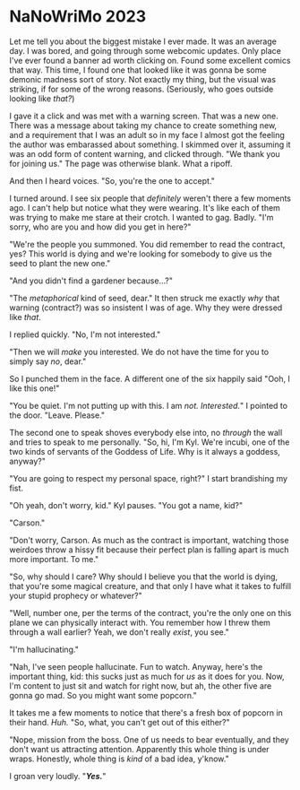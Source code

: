 # NaNoWriMo 2023

Let me tell you about the biggest mistake I ever made. It was an average day. I
was bored, and going through some webcomic updates. Only place I've ever found
a banner ad worth clicking on. Found some excellent comics that way. This time,
I found one that looked like it was gonna be some demonic madness sort of
story. Not exactly my thing, but the visual was striking, if for some of the
wrong reasons. (Seriously, who goes outside looking like _that?_)

I gave it a click and was met with a warning screen. That was a new one. There
was a message about taking my chance to create something new, and a requirement
that I was an adult so in my face I almost got the feeling the author was
embarassed about something. I skimmed over it, assuming it was an odd form of
content warning, and clicked through. "We thank you for joining us." The page
was otherwise blank. What a ripoff.

And then I heard voices. "So, you're the one to accept."

I turned around. I see six people that _definitely_ weren't there a few moments
ago. I can't help but notice what they were wearing. It's like each of them was
trying to make me stare at their crotch. I wanted to gag. Badly. "I'm sorry,
who are you and how did you get in here?"

"We're the people you summoned. You did remember to read the contract, yes? 
This world is dying and we're looking for somebody to give us the seed to plant
the new one."

"And you didn't find a gardener because...?"

"The _metaphorical_ kind of seed, dear." It then struck me exactly _why_ that
warning (contract?) was so insistent I was of age. Why they were dressed like
_that_.

I replied quickly. "No, I'm not interested."

"Then we will _make_ you interested. We do not have the time for you to simply
say _no_, dear."

So I punched them in the face. A different one of the six happily said "Ooh, I
like this one!"

"You be quiet. I'm not putting up with this. I am _not. Interested._" I pointed
to the door. "Leave. Please."

The second one to speak shoves everybody else into, no _through_ the wall and
tries to speak to me personally. "So, hi, I'm Kyl. We're incubi, one of the two
kinds of servants of the Goddess of Life. Why is it always a goddess, anyway?"

"You are going to respect my personal space, right?" I start brandishing my
fist.

"Oh yeah, don't worry, kid." Kyl pauses. "You got a name, kid?"

"Carson."

"Don't worry, Carson. As much as the contract is important, watching those
weirdoes throw a hissy fit because their perfect plan is falling apart is much
more important. To me."

"So, why should I care? Why should I believe you that the world is dying, that
you're some magical creature, and that only I have what it takes to fulfill
your stupid prophecy or whatever?"

"Well, number one, per the terms of the contract, you're the only one on this
plane we can physically interact with. You remember how I threw them through a
wall earlier? Yeah, we don't really _exist_, you see."

"I'm hallucinating."

"Nah, I've seen people hallucinate. Fun to watch. Anyway, here's the important
thing, kid: this sucks just as much for _us_ as it does for you. Now, I'm
content to just sit and watch for right now, but ah, the other five are gonna
go mad. So you might want some popcorn."

It takes me a few moments to notice that there's a fresh box of popcorn in
their hand. _Huh._ "So, what, you can't get out of this either?"

"Nope, mission from the boss. One of us needs to bear eventually, and they
don't want us attracting attention. Apparently this whole thing is under wraps.
Honestly, whole thing is _kind_ of a bad idea, y'know."

I groan very loudly. "***Yes.***"
